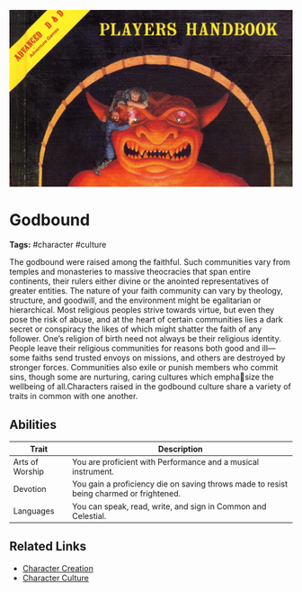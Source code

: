 ![heading](../../assets/images/heading.jpg)

# Godbound

**Tags:**  #character #culture 

The godbound were raised among the faithful. Such communities vary from temples and monasteries to massive theocracies that span entire continents, their rulers either divine or the anointed representatives of greater entities. The nature of your faith community can vary by theology, structure, and goodwill, and the environment might be egalitarian or hierarchical. Most religious peoples strive towards virtue, but even they pose the risk of abuse, and at the heart of certain communities lies a dark secret or conspiracy the likes of which might shatter the faith of any follower. One’s religion of birth need not always be their religious identity. People leave their religious communities for reasons both good and ill— some faiths send trusted envoys on missions, and others are destroyed by stronger forces. Communities also exile or punish members who commit sins, though some are nurturing, caring cultures which emphasize the wellbeing of all.Characters raised in the godbound culture share a variety of traits in common with one another.

## Abilities

| Trait | Description |
| ----- | ----------- |
| Arts of Worship | You are proficient with Performance and a musical instrument. |
| Devotion | You gain a proficiency die on saving throws made to resist being charmed or frightened. |
| Languages | You can speak, read, write, and sign in Common and Celestial. |

## Related Links
- [Character Creation](../../20_character_creation.md)
- [Character Culture](../../23_character_culture.md)
